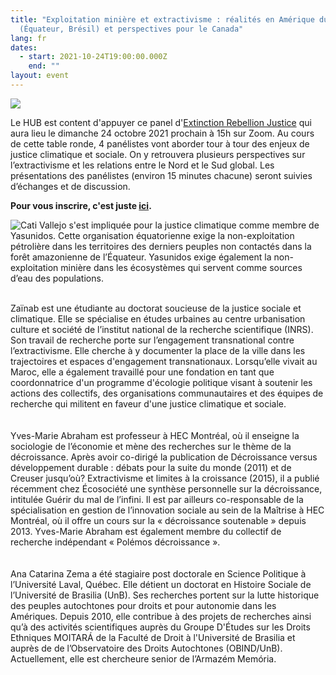```yaml
---
title: "Exploitation minière et extractivisme : réalités en Amérique du Sud
  (Équateur, Brésil) et perspectives pour le Canada"
lang: fr
dates:
  - start: 2021-10-24T19:00:00.000Z
    end: ""
layout: event
---
```

![](/media/mailchimp-exploitation_minie_re_et_extractivisme.png)

Le HUB est content d'appuyer ce panel d'[Extinction Rebellion Justice](https://www.facebook.com/xrjusticetmtl) qui aura lieu le dimanche 24 octobre 2021 prochain à 15h sur Zoom. Au cours de cette table ronde, 4 panélistes vont aborder tour à tour des enjeux de justice climatique et sociale. On y retrouvera plusieurs perspectives sur l’extractivisme et les relations entre le Nord et le Sud global. Les présentations des panélistes (environ 15 minutes chacune) seront suivies d’échanges et de discussion.

**Pour vous inscrire, c'est juste [ici](https://us02web.zoom.us/meeting/register/tZ0ldO2vqTspGdYm7Kw7tnbowpgD_UXUXE02).** 

![Cati Vallejo s'est impliquée pour la justice climatique comme membre de Yasunidos. Cette organisation équatorienne exige la non-exploitation pétrolière dans les territoires des derniers peuples non contactés dans la forêt amazonienne de l’Équateur. Yasunidos exige également la non-exploitation minière dans les écosystèmes qui servent comme sources d’eau des populations.](/media/cati5.png)

\
Zaïnab est une étudiante au doctorat soucieuse de la justice sociale et climatique. Elle se spécialise en études urbaines au centre urbanisation culture et société de l’institut national de la recherche scientifique (INRS). Son travail de recherche porte sur l’engagement transnational contre l’extractivisme. Elle cherche à y documenter la place de la ville dans les trajectoires et espaces d'engagement transnationaux. Lorsqu’elle vivait au Maroc, elle a également travaillé pour une fondation en tant que coordonnatrice d'un programme d'écologie politique visant à soutenir les actions des collectifs, des organisations communautaires et des équipes de recherche qui militent en faveur d'une justice climatique et sociale.\
\
\
Yves-Marie Abraham est professeur à HEC Montréal, où il enseigne la sociologie de l’économie et mène des recherches sur le thème de la décroissance. Après avoir co-dirigé la publication de Décroissance versus développement durable : débats pour la suite du monde (2011) et de Creuser jusqu’où? Extractivisme et limites à la croissance (2015), il a publié récemment chez Écosociété une synthèse personnelle sur la décroissance, intitulée Guérir du mal de l’infini. Il est par ailleurs co-responsable de la spécialisation en gestion de l’innovation sociale au sein de la Maîtrise à HEC Montréal, où il offre un cours sur la « décroissance soutenable » depuis 2013. Yves-Marie Abraham est également membre du collectif de recherche indépendant « Polémos décroissance ». \
\
\
Ana Catarina Zema a été stagiaire post doctorale en Science Politique à l’Université Laval, Québec. Elle détient un doctorat en Histoire Sociale de l’Université de Brasilia (UnB). Ses recherches portent sur la lutte historique des peuples autochtones pour droits et pour autonomie dans les Amériques. Depuis 2010, elle contribue à des projets de recherches ainsi qu’à des activités scientifiques auprès du Groupe D'Études sur les Droits Ethniques MOITARÁ de la Faculté de Droit à l'Université de Brasilia et auprès de de l’Observatoire des Droits Autochtones (OBIND/UnB). Actuellement, elle est chercheure senior de l’Armazém Memória.